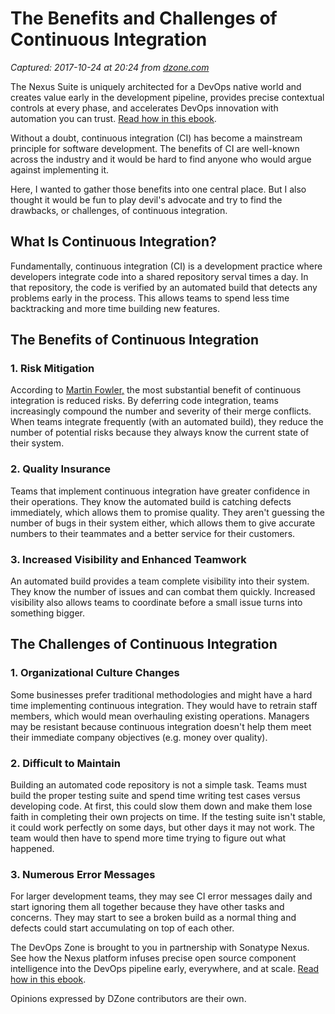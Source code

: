# The Benefits and Challenges of Continuous Integration

_Captured: 2017-10-24 at 20:24 from [dzone.com](https://dzone.com/articles/the-benefits-and-the-drawbacks-of-continuous-integ?edition=334723&utm_source=Daily%20Digest&utm_medium=email&utm_campaign=Daily%20Digest%202017-10-24)_

The Nexus Suite is uniquely architected for a DevOps native world and creates value early in the development pipeline, provides precise contextual controls at every phase, and accelerates DevOps innovation with automation you can trust. [Read how in this ebook](https://dzone.com/go?i=222229&u=https%3A%2F%2Fwww.sonatype.com%2Faccelerate-devops-early-everywhere-at-scale-ebook%3Futm_campaign%3Ddzone%26utm_source%3Dearly%2520everywhere%2520ebook).

Without a doubt, continuous integration (CI) has become a mainstream principle for software development. The benefits of CI are well-known across the industry and it would be hard to find anyone who would argue against implementing it.

Here, I wanted to gather those benefits into one central place. But I also thought it would be fun to play devil's advocate and try to find the drawbacks, or challenges, of continuous integration.

## **What Is Continuous Integration?**

Fundamentally, continuous integration (CI) is a development practice where developers integrate code into a shared repository serval times a day. In that repository, the code is verified by an automated build that detects any problems early in the process. This allows teams to spend less time backtracking and more time building new features.

## **The Benefits of Continuous Integration**

### **1\. Risk Mitigation**

According to [Martin Fowler,](https://martinfowler.com/articles/continuousIntegration.html) the most substantial benefit of continuous integration is reduced risks. By deferring code integration, teams increasingly compound the number and severity of their merge conflicts. When teams integrate frequently (with an automated build), they reduce the number of potential risks because they always know the current state of their system.

### **2\. Quality Insurance**

Teams that implement continuous integration have greater confidence in their operations. They know the automated build is catching defects immediately, which allows them to promise quality. They aren't guessing the number of bugs in their system either, which allows them to give accurate numbers to their teammates and a better service for their customers.

### **3\. Increased Visibility and Enhanced Teamwork**

An automated build provides a team complete visibility into their system. They know the number of issues and can combat them quickly. Increased visibility also allows teams to coordinate before a small issue turns into something bigger.

## **The Challenges of Continuous Integration**

### **1\. Organizational Culture Changes**

Some businesses prefer traditional methodologies and might have a hard time implementing continuous integration. They would have to retrain staff members, which would mean overhauling existing operations. Managers may be resistant because continuous integration doesn't help them meet their immediate company objectives (e.g. money over quality).

### **2\. Difficult to Maintain**

Building an automated code repository is not a simple task. Teams must build the proper testing suite and spend time writing test cases versus developing code. At first, this could slow them down and make them lose faith in completing their own projects on time. If the testing suite isn't stable, it could work perfectly on some days, but other days it may not work. The team would then have to spend more time trying to figure out what happened.

### **3\. Numerous Error Messages**

For larger development teams, they may see CI error messages daily and start ignoring them all together because they have other tasks and concerns. They may start to see a broken build as a normal thing and defects could start accumulating on top of each other.

The DevOps Zone is brought to you in partnership with Sonatype Nexus. See how the Nexus platform infuses precise open source component intelligence into the DevOps pipeline early, everywhere, and at scale. [Read how in this ebook](https://dzone.com/go?i=222230&u=https%3A%2F%2Fwww.sonatype.com%2Faccelerate-devops-early-everywhere-at-scale-ebook%3Futm_campaign%3Ddzone%26utm_source%3Dearly%2520everywhere%2520ebook).

Opinions expressed by DZone contributors are their own.
